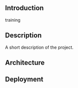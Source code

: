## Introduction
training


## Description

A short description of the project.

## Architecture



## Deployment
